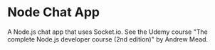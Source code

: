 # Node Chat App

A Node.js chat app that uses Socket.io.
See the Udemy course "The complete Node.js developer course (2nd edition)" by Andrew Mead.
